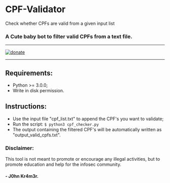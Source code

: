 # CPF-Validator
Check whether CPFs are valid from a given input list

### A **Cute baby bot** to filter valid CPFs from a text file.
- - -
[![donate](https://img.shields.io/badge/$-donate-ff69b4.svg?maxAge=2592000&style=flat)](https://github.com/Att4ck3rS3cur1ty/donate)

---

## Requirements:
- Python >= 3.0.0;
- Write in disk permission.
## Instructions:
- Use the input file "cpf_list.txt" to append the CPF's you want to validate;
- Run the script: ```$ python3 cpf_checker.py ```
- The output containing the filtered CPF's will be automatically written as "output_valid_cpfs.txt".

### Disclaimer:

This tool is not meant to promote or encourage any illegal activities, but to promote education and help for the infosec community.

#### - J0hn Kr4m3r.